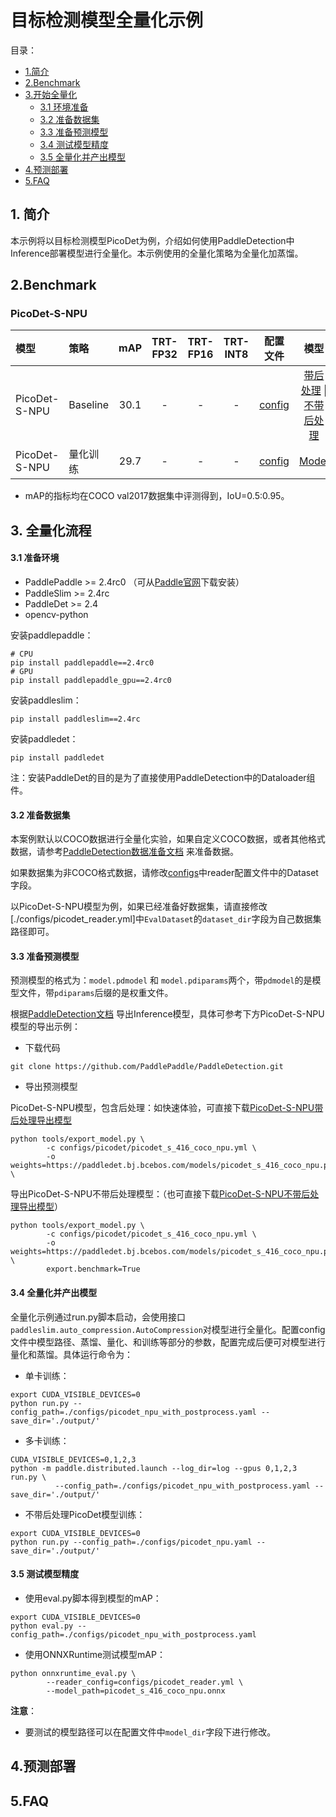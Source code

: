 # 目标检测模型全量化示例

目录：
- [1.简介](#1简介)
- [2.Benchmark](#2Benchmark)
- [3.开始全量化](#全量化流程)
  - [3.1 环境准备](#31-准备环境)
  - [3.2 准备数据集](#32-准备数据集)
  - [3.3 准备预测模型](#33-准备预测模型)
  - [3.4 测试模型精度](#34-测试模型精度)
  - [3.5 全量化并产出模型](#35-全量化并产出模型)
- [4.预测部署](#4预测部署)
- [5.FAQ](5FAQ)

## 1. 简介
本示例将以目标检测模型PicoDet为例，介绍如何使用PaddleDetection中Inference部署模型进行全量化。本示例使用的全量化策略为全量化加蒸馏。


## 2.Benchmark

### PicoDet-S-NPU

| 模型  | 策略 | mAP | TRT-FP32 | TRT-FP16 | TRT-INT8 |  配置文件 | 模型  |
| :-------- |:-------- |:--------: | :----------------: | :----------------: | :---------------: | :----------------------: | :---------------------: |
| PicoDet-S-NPU | Baseline | 30.1   |   -   |  -  |  -  | [config](https://github.com/PaddlePaddle/PaddleDetection/tree/develop/configs/picodet/picodet_s_416_coco_npu.yml) | [带后处理](https://bj.bcebos.com/v1/paddle-slim-models/act/picodet_s_416_coco_npu.tar) &#124; [不带后处理](https://bj.bcebos.com/v1/paddle-slim-models/act/picodet_s_416_coco_npu_no_postprocess.tar) |
| PicoDet-S-NPU |  量化训练 | 29.7  |   -  |   -   |  -  |  [config](https://github.com/PaddlePaddle/PaddleSlim/tree/develop/example/full_quantization/picodet/configs/picodet_npu_with_postprocess.yaml) | [Model](https://bj.bcebos.com/v1/paddle-slim-models/act/picodet_s_npu_quant.tar) |

- mAP的指标均在COCO val2017数据集中评测得到，IoU=0.5:0.95。

## 3. 全量化流程

#### 3.1 准备环境
- PaddlePaddle >= 2.4rc0 （可从[Paddle官网](https://www.paddlepaddle.org.cn/install/quick?docurl=/documentation/docs/zh/install/pip/linux-pip.html)下载安装）
- PaddleSlim >= 2.4rc
- PaddleDet >= 2.4
- opencv-python

安装paddlepaddle：
```shell
# CPU
pip install paddlepaddle==2.4rc0
# GPU
pip install paddlepaddle_gpu==2.4rc0
```

安装paddleslim：
```shell
pip install paddleslim==2.4rc
```

安装paddledet：
```shell
pip install paddledet
```
注：安装PaddleDet的目的是为了直接使用PaddleDetection中的Dataloader组件。


#### 3.2 准备数据集

本案例默认以COCO数据进行全量化实验，如果自定义COCO数据，或者其他格式数据，请参考[PaddleDetection数据准备文档](https://github.com/PaddlePaddle/PaddleDetection/blob/release/2.4/docs/tutorials/PrepareDataSet.md) 来准备数据。

如果数据集为非COCO格式数据，请修改[configs](./configs)中reader配置文件中的Dataset字段。

以PicoDet-S-NPU模型为例，如果已经准备好数据集，请直接修改[./configs/picodet_reader.yml]中`EvalDataset`的`dataset_dir`字段为自己数据集路径即可。

#### 3.3 准备预测模型

预测模型的格式为：`model.pdmodel` 和 `model.pdiparams`两个，带`pdmodel`的是模型文件，带`pdiparams`后缀的是权重文件。

根据[PaddleDetection文档](https://github.com/PaddlePaddle/PaddleDetection/blob/develop/docs/tutorials/GETTING_STARTED_cn.md#8-%E6%A8%A1%E5%9E%8B%E5%AF%BC%E5%87%BA) 导出Inference模型，具体可参考下方PicoDet-S-NPU模型的导出示例：
- 下载代码
```
git clone https://github.com/PaddlePaddle/PaddleDetection.git
```
- 导出预测模型

PicoDet-S-NPU模型，包含后处理：如快速体验，可直接下载[PicoDet-S-NPU带后处理导出模型](https://bj.bcebos.com/v1/paddle-slim-models/act/picodet_s_416_coco_npu.tar)
```shell
python tools/export_model.py \
        -c configs/picodet/picodet_s_416_coco_npu.yml \
        -o weights=https://paddledet.bj.bcebos.com/models/picodet_s_416_coco_npu.pdparams \
```

导出PicoDet-S-NPU不带后处理模型：（也可直接下载[PicoDet-S-NPU不带后处理导出模型](https://bj.bcebos.com/v1/paddle-slim-models/act/picodet_s_416_coco_npu_no_postprocess.tar)）
```shell
python tools/export_model.py \
        -c configs/picodet/picodet_s_416_coco_npu.yml \
        -o weights=https://paddledet.bj.bcebos.com/models/picodet_s_416_coco_npu.pdparams \
        export.benchmark=True
```

#### 3.4 全量化并产出模型

全量化示例通过run.py脚本启动，会使用接口```paddleslim.auto_compression.AutoCompression```对模型进行全量化。配置config文件中模型路径、蒸馏、量化、和训练等部分的参数，配置完成后便可对模型进行量化和蒸馏。具体运行命令为：

- 单卡训练：
```
export CUDA_VISIBLE_DEVICES=0
python run.py --config_path=./configs/picodet_npu_with_postprocess.yaml --save_dir='./output/'
```

- 多卡训练：
```
CUDA_VISIBLE_DEVICES=0,1,2,3
python -m paddle.distributed.launch --log_dir=log --gpus 0,1,2,3 run.py \
          --config_path=./configs/picodet_npu_with_postprocess.yaml --save_dir='./output/'
```

- 不带后处理PicoDet模型训练：
```
export CUDA_VISIBLE_DEVICES=0
python run.py --config_path=./configs/picodet_npu.yaml --save_dir='./output/'
```

#### 3.5 测试模型精度

- 使用eval.py脚本得到模型的mAP：
```
export CUDA_VISIBLE_DEVICES=0
python eval.py --config_path=./configs/picodet_npu_with_postprocess.yaml
```

- 使用ONNXRuntime测试模型mAP：
```
python onnxruntime_eval.py \
        --reader_config=configs/picodet_reader.yml \
        --model_path=picodet_s_416_coco_npu.onnx
```

**注意**：
- 要测试的模型路径可以在配置文件中`model_dir`字段下进行修改。

## 4.预测部署


## 5.FAQ
